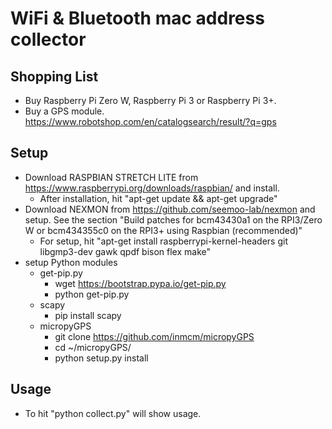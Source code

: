 # WiFi & Bluetooth mac address collector

## Shopping List

* Buy Raspberry Pi Zero W, Raspberry Pi 3 or Raspberry Pi 3+.
* Buy a GPS module. https://www.robotshop.com/en/catalogsearch/result/?q=gps

## Setup

* Download RASPBIAN STRETCH LITE from https://www.raspberrypi.org/downloads/raspbian/ and install.
  * After installation, hit "apt-get update && apt-get upgrade"
* Download NEXMON from https://github.com/seemoo-lab/nexmon and setup. See the section "Build patches for bcm43430a1 on the RPI3/Zero W or bcm434355c0 on the RPI3+ using Raspbian (recommended)"
  * For setup, hit "apt-get install raspberrypi-kernel-headers git libgmp3-dev gawk qpdf bison flex make"
* setup Python modules
  * get-pip.py
    * wget https://bootstrap.pypa.io/get-pip.py
    * python get-pip.py
  * scapy
    * pip install scapy
  * micropyGPS
    * git clone https://github.com/inmcm/micropyGPS
    * cd ~/micropyGPS/
    * python setup.py install

## Usage
* To hit "python collect.py" will show usage.

